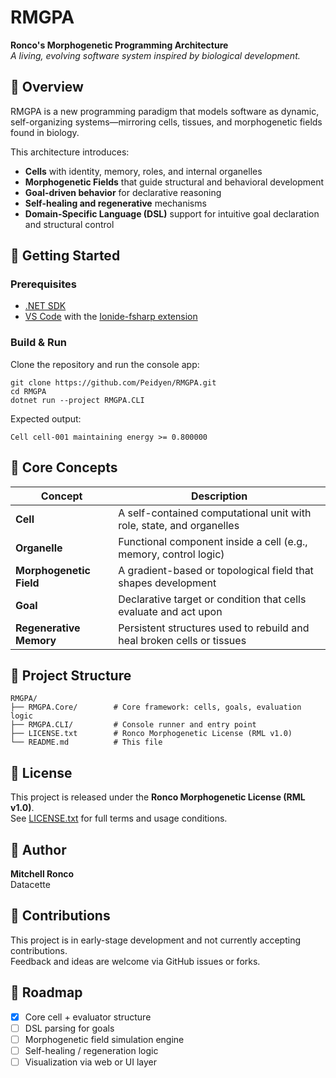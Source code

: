 # RMGPA

**Ronco's Morphogenetic Programming Architecture**  
_A living, evolving software system inspired by biological development._

## 🧬 Overview

RMGPA is a new programming paradigm that models software as dynamic, self-organizing systems—mirroring cells, tissues, and morphogenetic fields found in biology.

This architecture introduces:

- **Cells** with identity, memory, roles, and internal organelles
- **Morphogenetic Fields** that guide structural and behavioral development
- **Goal-driven behavior** for declarative reasoning
- **Self-healing and regenerative** mechanisms
- **Domain-Specific Language (DSL)** support for intuitive goal declaration and structural control

## 🚀 Getting Started

### Prerequisites

- [.NET SDK](https://dotnet.microsoft.com/download)
- [VS Code](https://code.visualstudio.com/) with the [Ionide-fsharp extension](https://marketplace.visualstudio.com/items?itemName=Ionide.Ionide-fsharp)

### Build & Run

Clone the repository and run the console app:

```
git clone https://github.com/Peidyen/RMGPA.git
cd RMGPA
dotnet run --project RMGPA.CLI
```

Expected output:

```
Cell cell-001 maintaining energy >= 0.800000
```

## 🧠 Core Concepts

| Concept                 | Description |
|-------------------------|-------------|
| **Cell**                | A self-contained computational unit with role, state, and organelles |
| **Organelle**           | Functional component inside a cell (e.g., memory, control logic) |
| **Morphogenetic Field** | A gradient-based or topological field that shapes development |
| **Goal**                | Declarative target or condition that cells evaluate and act upon |
| **Regenerative Memory** | Persistent structures used to rebuild and heal broken cells or tissues |

## 📁 Project Structure

```
RMGPA/
├── RMGPA.Core/        # Core framework: cells, goals, evaluation logic
├── RMGPA.CLI/         # Console runner and entry point
├── LICENSE.txt        # Ronco Morphogenetic License (RML v1.0)
└── README.md          # This file
```

## 📜 License

This project is released under the **Ronco Morphogenetic License (RML v1.0)**.  
See [LICENSE.txt](LICENSE.txt) for full terms and usage conditions.

## 🌟 Author

**Mitchell Ronco**  
Datacette

## 💬 Contributions

This project is in early-stage development and not currently accepting contributions.  
Feedback and ideas are welcome via GitHub issues or forks.

## 🧭 Roadmap

- [x] Core cell + evaluator structure  
- [ ] DSL parsing for goals  
- [ ] Morphogenetic field simulation engine  
- [ ] Self-healing / regeneration logic  
- [ ] Visualization via web or UI layer
